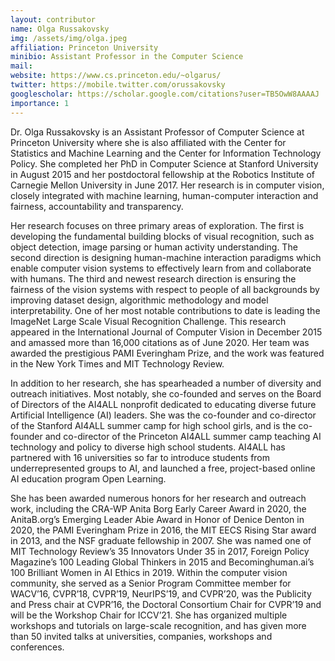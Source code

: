 ```yaml
---
layout: contributor
name: Olga Russakovsky
img: /assets/img/olga.jpeg
affiliation: Princeton University
minibio: Assistant Professor in the Computer Science
mail: 
website: https://www.cs.princeton.edu/~olgarus/
twitter: https://mobile.twitter.com/orussakovsky
googlescholar: https://scholar.google.com/citations?user=TB5OwW8AAAAJ
importance: 1
---
```

Dr. Olga Russakovsky is an Assistant Professor of Computer Science at Princeton University where she is also affiliated with the Center for Statistics and Machine Learning and the Center for Information Technology Policy.  She completed her PhD in Computer Science at Stanford University in August 2015 and her postdoctoral fellowship at the Robotics Institute of Carnegie Mellon University in June 2017. Her research is in computer vision, closely integrated with machine learning, human-computer interaction and fairness, accountability and transparency. 

Her research focuses on three primary areas of exploration. The first is developing the fundamental building blocks of visual recognition, such as object detection, image parsing or human activity understanding. The second direction is designing human-machine interaction paradigms which enable computer vision systems to effectively learn from and collaborate with humans. The third and newest research direction is ensuring the fairness of the vision systems with respect to people of all backgrounds by improving dataset design, algorithmic methodology and model interpretability. One of her most notable contributions to date is leading the ImageNet Large Scale Visual Recognition Challenge. This research appeared in the International Journal of Computer Vision in December 2015 and amassed more than 16,000 citations as of June 2020. Her team was awarded the prestigious PAMI Everingham Prize, and the work was featured in the New York Times and MIT Technology Review. 

In addition to her research, she has spearheaded a number of diversity and outreach initiatives. Most notably, she co-founded and serves on the Board of Directors of the AI4ALL nonprofit dedicated to educating diverse future Artificial Intelligence (AI) leaders. She was the co-founder and co-director of the Stanford AI4ALL summer camp for high school girls, and is the co-founder and co-director of the Princeton AI4ALL summer camp teaching AI technology and policy to diverse high school students. AI4ALL has partnered with 16 universities so far to introduce students from underrepresented groups to AI, and launched a free, project-based online AI education program Open Learning.

She has been awarded numerous honors for her research and outreach work, including the CRA-WP Anita Borg Early Career Award in 2020, the AnitaB.org’s Emerging Leader Abie Award in Honor of Denice Denton in 2020, the PAMI Everingham Prize in 2016, the MIT EECS Rising Star award in 2013, and the NSF graduate fellowship in 2007. She was named one of MIT Technology Review’s 35 Innovators Under 35 in 2017, Foreign Policy Magazine’s 100 Leading Global Thinkers in 2015 and Becominghuman.ai’s 100 Brilliant Women in AI Ethics in 2019. Within the computer vision community, she served as a Senior Program Committee member for WACV’16, CVPR’18, CVPR’19, NeurIPS’19, and CVPR’20, was the Publicity and Press chair at CVPR’16, the Doctoral Consortium Chair for CVPR’19 and will be the Workshop Chair for ICCV’21. She has organized multiple workshops and tutorials on large-scale recognition, and has given more than 50 invited talks at universities, companies, workshops and conferences.
